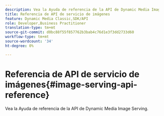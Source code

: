 ```yaml
---
description: Vea la Ayuda de referencia de la API de Dynamic Media Image Serving.
title: Referencia de API de servicio de imágenes
feature: Dynamic Media Classic,SDK/API
role: Developer,Business Practitioner
translation-type: tm+mt
source-git-commit: d0bc88f55f857762b3bab4c76d1e3f3dd2733d60
workflow-type: tm+mt
source-wordcount: '34'
ht-degree: 0%

---
```



# Referencia de API de servicio de imágenes{#image-serving-api-reference}

Vea la Ayuda de referencia de la API de Dynamic Media Image Serving.

